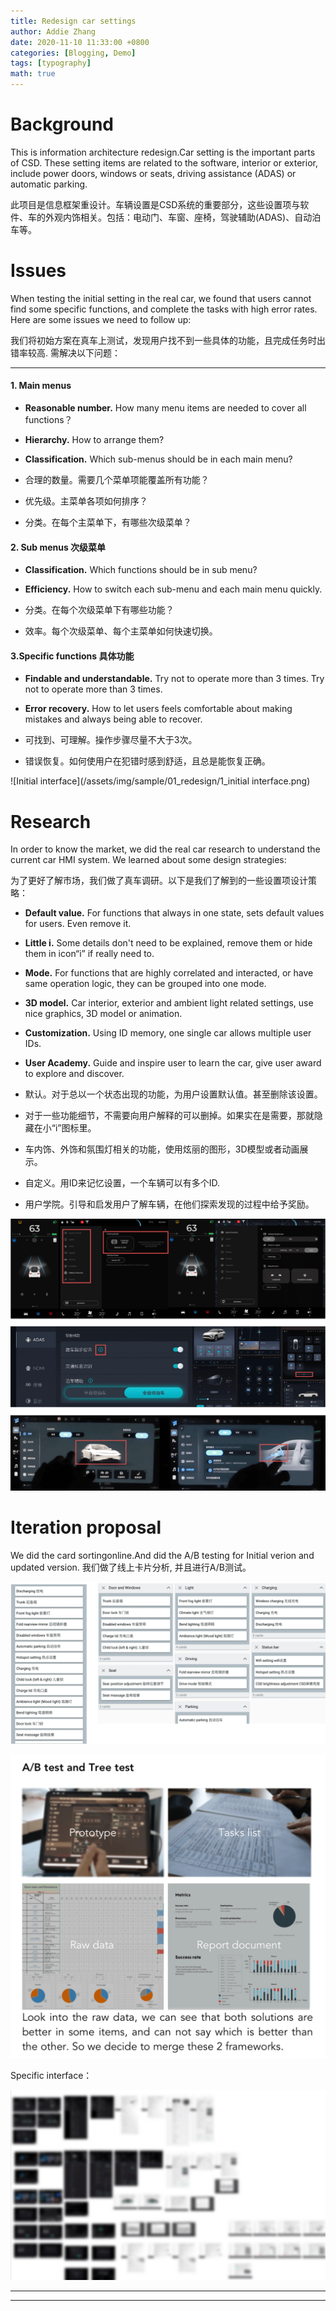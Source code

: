 ```yaml
---
title: Redesign car settings
author: Addie Zhang
date: 2020-11-10 11:33:00 +0800
categories: [Blogging, Demo]
tags: [typography]
math: true
---
```

# Background

This is information architecture redesign.Car setting is the important parts of CSD. These setting items are related to the software, interior or exterior, include power doors, windows or seats, driving assistance (ADAS) or automatic parking.

此项目是信息框架重设计。车辆设置是CSD系统的重要部分，这些设置项与软件、车的外观内饰相关。包括：电动门、车窗、座椅，驾驶辅助(ADAS)、自动泊车等。


# Issues
When testing the initial setting in the real car, we found that users cannot find some specific functions, and complete the tasks with high error rates. Here are some issues we need to follow up:

我们将初始方案在真车上测试，发现用户找不到一些具体的功能，且完成任务时出错率较高. 需解决以下问题：

---

#### 1. Main menus 
   - **Reasonable number.** How many menu items are needed to cover all functions？
   - **Hierarchy.** How to arrange them?  
   - **Classification.** Which sub-menus should be in each main menu?
      
   - 合理的数量。需要几个菜单项能覆盖所有功能？ 
   - 优先级。主菜单各项如何排序？
   - 分类。在每个主菜单下，有哪些次级菜单？

#### 2. Sub menus 次级菜单

   - **Classification.**  Which functions should be in sub menu?
   - **Efficiency.**  How to switch each sub-menu and each main menu quickly.
   
   - 分类。在每个次级菜单下有哪些功能？
   - 效率。每个次级菜单、每个主菜单如何快速切换。

#### 3.Specific functions 具体功能
- **Findable and understandable.** Try not to operate more than 3 times.
 Try not to operate more than 3 times.
- **Error recovery.** How to let users feels comfortable about making mistakes and always being able to recover.

- 可找到、可理解。操作步骤尽量不大于3次。
- 错误恢复。如何使用户在犯错时感到舒适，且总是能恢复正确。

![Initial interface](/assets/img/sample/01_redesign/1_initial interface.png)



# Research
In order to know the market, we did the real car research to understand the current car HMI system. We learned about some design strategies:
   
为了更好了解市场，我们做了真车调研。以下是我们了解到的一些设置项设计策略：

-  **Default value.** For functions that always in one state, sets default values for users. Even remove it.
-  **Little i.** Some details don't need to be explained, remove them or hide them in icon“i” if really need to.
- **Mode.** For functions that are highly correlated and interacted, or have same operation logic, they can be grouped into one mode.
- **3D model.** Car interior, exterior and ambient light related settings, use nice graphics, 3D model or animation. 
- **Customization.** Using ID memory, one single car allows multiple user IDs.
-  **User Academy.** Guide and inspire user to learn the car, give user award to explore and discover.

- 默认。对于总以一个状态出现的功能，为用户设置默认值。甚至删除该设置。
- 对于一些功能细节，不需要向用户解释的可以删掉。如果实在是需要，那就隐藏在小“i”图标里。
- 车内饰、外饰和氛围灯相关的功能，使用炫丽的图形，3D模型或者动画展示。
- 自定义。用ID来记忆设置，一个车辆可以有多个ID.
- 用户学院。引导和启发用户了解车辆，在他们探索发现的过程中给予奖励。

 ![research](/assets/img/sample/01_redesign/2_research.png)


# Iteration proposal
We did the card sortingonline.And did the A/B testing for Initial verion and updated version.
我们做了线上卡片分析, 并且进行A/B测试。 

 ![card ](/assets/img/sample/01_redesign/3_card_sort.png)
 
 ![ab test ](/assets/img/sample/01_redesign/4_ab_test.png)

Specific interface：


 ![ab test ](/assets/img/sample/01_redesign/5_all_pages.png)


---


[^footnote]: See report details in [A/B testing](https://www.xxx.com).

---